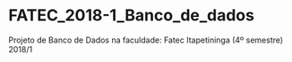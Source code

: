 # FATEC_2018-1_Banco_de_dados
Projeto de Banco de Dados na faculdade: Fatec Itapetininga (4º semestre) 2018/1
